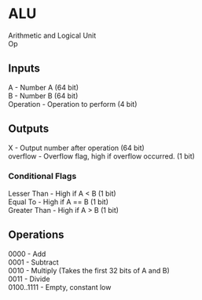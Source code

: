 # ALU
Arithmetic and Logical Unit  
Op

## Inputs
A - Number A (64 bit)  
B - Number B (64 bit)  
Operation - Operation to perform (4 bit)  

## Outputs
X - Output number after operation  (64 bit)  
overflow - Overflow flag, high if overflow occurred. (1 bit)  
### Conditional Flags
Lesser Than - High if A < B  (1 bit)  
Equal To - High if A == B  (1 bit)  
Greater Than - High if A > B  (1 bit)  

## Operations
0000 - Add  
0001 - Subtract  
0010 - Multiply (Takes the first 32 bits of A and B)  
0011 - Divide  
0100..1111 - Empty, constant low
